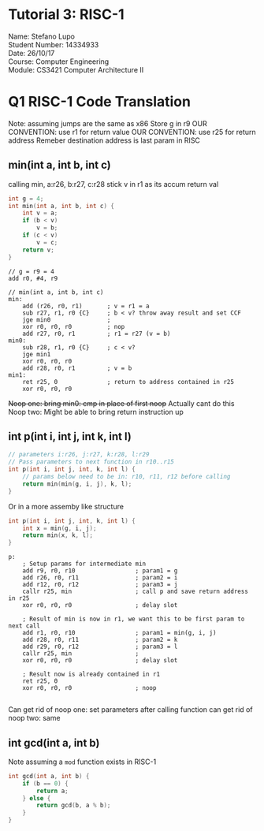 # Tutorial 3: RISC-1
Name: Stefano Lupo   
Student Number: 14334933   
Date: 26/10/17   
Course: Computer Engineering   
Module: CS3421 Computer Architecture II   
   
# Q1 RISC-1 Code Translation
Note: assuming jumps are the same as x86
Store g in r9
OUR CONVENTION: use r1 for return value
OUR CONVENTION: use r25 for return address
Remeber destination address is last param in RISC


## min(int a, int b, int c)
calling min, a:r26, b:r27, c:r28
stick v in r1 as its accum return val
```c
int g = 4;
int min(int a, int b, int c) {
    int v = a;
    if (b < v)
        v = b;
    if (c < v)
        v = c;
    return v;
}
```

```Assembly
// g = r9 = 4
add r0, #4, r9

// min(int a, int b, int c)
min: 
    add (r26, r0, r1)       ; v = r1 = a
    sub r27, r1, r0 {C}     ; b < v? throw away result and set CCF
    jge min0                ;
    xor r0, r0, r0          ; nop
    add r27, r0, r1         ; r1 = r27 (v = b)
min0:
    sub r28, r1, r0 {C}     ; c < v?
    jge min1
    xor r0, r0, r0
    add r28, r0, r1         ; v = b
min1:
    ret r25, 0              ; return to address contained in r25
    xor r0, r0, r0
```

~~Noop one: bring min0: cmp in place of first noop~~ Actually cant do this  
Noop two: Might be able to bring return instruction up



## int p(int i, int j, int k, int l)

```c
// parameters i:r26, j:r27, k:r28, l:r29
// Pass parameters to next function in r10..r15
int p(int i, int j, int, k, int l) {
    // params below need to be in: r10, r11, r12 before calling
    return min(min(g, i, j), k, l);
}
```
Or in a more assemby like structure

```c
int p(int i, int j, int, k, int l) {
    int x = min(g, i, j);
    return min(x, k, l);
}
```

```Assembly
p:
    ; Setup params for intermediate min
    add r9, r0, r10                 ; param1 = g
    add r26, r0, r11                ; param2 = i
    add r12, r0, r12                ; param3 = j
    callr r25, min                  ; call p and save return address in r25
    xor r0, r0, r0                  ; delay slot

    ; Result of min is now in r1, we want this to be first param to next call
    add r1, r0, r10                 ; param1 = min(g, i, j)
    add r28, r0, r11                ; param2 = k
    add r29, r0, r12                ; param3 = l
    callr r25, min                  ; 
    xor r0, r0, r0                  ; delay slot

    ; Result now is already contained in r1
    ret r25, 0
    xor r0, r0, r0                  ; noop
    
```

Can get rid of noop one: set parameters after calling function
can get rid of noop two: same

## int gcd(int a, int b)
Note assuming a `mod` function exists in RISC-1
```c
int gcd(int a, int b) {
    if (b == 0) {
        return a;
    } else {
        return gcd(b, a % b);
    }
}